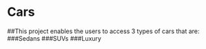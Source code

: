 # Cars
##This project enables the users to access 3 types of cars that are:
###Sedans
###SUVs
###Luxury
